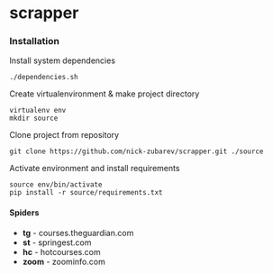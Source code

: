 # scrapper

### Installation

Install system dependencies

    ./dependencies.sh

Create virtualenvironment & make project directory

    virtualenv env
    mkdir source

Clone project from repository

    git clone https://github.com/nick-zubarev/scrapper.git ./source

Activate environment and install requirements

    source env/bin/activate
    pip install -r source/requirements.txt

#### Spiders

 - **tg** - courses.theguardian.com
 - **st** - springest.com
 - **hc** - hotcourses.com
 - **zoom** - zoominfo.com
